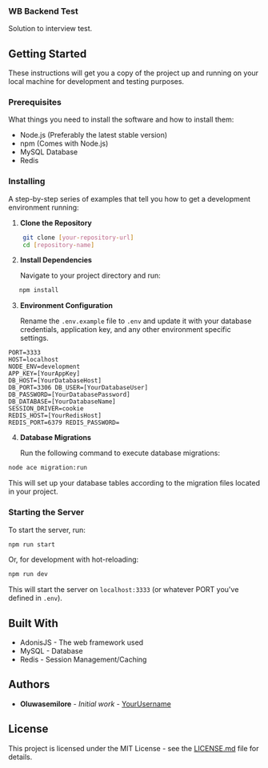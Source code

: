 ### WB Backend Test

Solution to interview test.

## Getting Started

These instructions will get you a copy of the project up and running on your local machine for development and testing purposes.

### Prerequisites

What things you need to install the software and how to install them:

- Node.js (Preferably the latest stable version)
- npm (Comes with Node.js)
- MySQL Database
- Redis

### Installing

A step-by-step series of examples that tell you how to get a development environment running:

1.  **Clone the Repository**

```bash
    git clone [your-repository-url]
    cd [repository-name]

```

2. **Install Dependencies**

   Navigate to your project directory and run:

```bash
   npm install
```

3. **Environment Configuration**

   Rename the `.env.example` file to `.env` and update it with your database credentials, application key, and any other environment specific settings.

```plaintext
PORT=3333
HOST=localhost
NODE_ENV=development
APP_KEY=[YourAppKey]
DB_HOST=[YourDatabaseHost]
DB_PORT=3306 DB_USER=[YourDatabaseUser]
DB_PASSWORD=[YourDatabasePassword]
DB_DATABASE=[YourDatabaseName]
SESSION_DRIVER=cookie
REDIS_HOST=[YourRedisHost]
REDIS_PORT=6379 REDIS_PASSWORD=
```

4. **Database Migrations**

   Run the following command to execute database migrations:

```bash
node ace migration:run
```

This will set up your database tables according to the migration files located in your project.

### Starting the Server

To start the server, run:

```bash
npm run start
```

Or, for development with hot-reloading:

```bash
npm run dev
```

This will start the server on `localhost:3333` (or whatever PORT you've defined in `.env`).

## Built With

- AdonisJS - The web framework used
- MySQL - Database
- Redis - Session Management/Caching

## Authors

- **Oluwasemilore** - _Initial work_ - [YourUsername](https://github.com/oluwasemilorebadejo)

## License

This project is licensed under the MIT License - see the [LICENSE.md](https://chat.openai.com/c/LICENSE.md) file for details.
